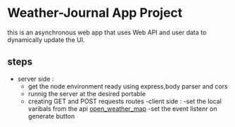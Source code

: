 # Weather-Journal App Project

this is an asynchronous web app that uses Web API and user data to dynamically update the UI.

## steps

- server side :
  - get the node environment ready using express,body parser and cors
  - runnig the server at the desired portable
  - creating GET and POST requests routes
    -client side :
    -set the local varibals from the api [open_weather_map](https://openweathermap.org/current#zip)
    -set the event listenr on generate button

